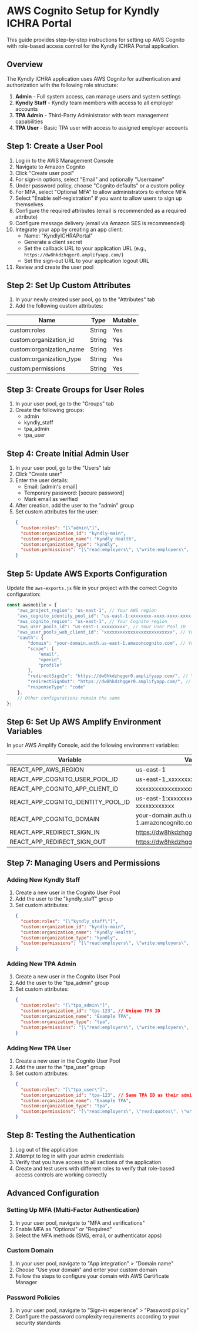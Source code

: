 # AWS Cognito Setup for Kyndly ICHRA Portal

This guide provides step-by-step instructions for setting up AWS Cognito with role-based access control for the Kyndly ICHRA Portal application.

## Overview

The Kyndly ICHRA application uses AWS Cognito for authentication and authorization with the following role structure:

1. **Admin** - Full system access, can manage users and system settings
2. **Kyndly Staff** - Kyndly team members with access to all employer accounts
3. **TPA Admin** - Third-Party Administrator with team management capabilities
4. **TPA User** - Basic TPA user with access to assigned employer accounts

## Step 1: Create a User Pool

1. Log in to the AWS Management Console
2. Navigate to Amazon Cognito
3. Click "Create user pool"
4. For sign-in options, select "Email" and optionally "Username"
5. Under password policy, choose "Cognito defaults" or a custom policy
6. For MFA, select "Optional MFA" to allow administrators to enforce MFA
7. Select "Enable self-registration" if you want to allow users to sign up themselves
8. Configure the required attributes (email is recommended as a required attribute)
9. Configure message delivery (email via Amazon SES is recommended)
10. Integrate your app by creating an app client:
    - Name: "KyndlyICHRAPortal"
    - Generate a client secret
    - Set the callback URL to your application URL (e.g., `https://dw8hkdzhqger0.amplifyapp.com/`)
    - Set the sign-out URL to your application logout URL
11. Review and create the user pool

## Step 2: Set Up Custom Attributes

1. In your newly created user pool, go to the "Attributes" tab
2. Add the following custom attributes:

| Name | Type | Mutable |
|------|------|---------|
| custom:roles | String | Yes |
| custom:organization_id | String | Yes |
| custom:organization_name | String | Yes |
| custom:organization_type | String | Yes |
| custom:permissions | String | Yes |

## Step 3: Create Groups for User Roles

1. In your user pool, go to the "Groups" tab
2. Create the following groups:
   - admin
   - kyndly_staff
   - tpa_admin
   - tpa_user

## Step 4: Create Initial Admin User

1. In your user pool, go to the "Users" tab
2. Click "Create user"
3. Enter the user details:
   - Email: [admin's email]
   - Temporary password: [secure password]
   - Mark email as verified
4. After creation, add the user to the "admin" group
5. Set custom attributes for the user:
   ```json
   {
     "custom:roles": "[\"admin\"]",
     "custom:organization_id": "kyndly-main",
     "custom:organization_name": "Kyndly Health",
     "custom:organization_type": "kyndly",
     "custom:permissions": "[\"read:employers\", \"write:employers\", \"delete:employers\", \"read:quotes\", \"write:quotes\", \"delete:quotes\", \"read:documents\", \"write:documents\", \"delete:documents\", \"read:users\", \"write:users\", \"delete:users\", \"read:settings\", \"write:settings\"]"
   }
   ```

## Step 5: Update AWS Exports Configuration

Update the `aws-exports.js` file in your project with the correct Cognito configuration:

```javascript
const awsmobile = {
    "aws_project_region": "us-east-1", // Your AWS region
    "aws_cognito_identity_pool_id": "us-east-1:xxxxxxxx-xxxx-xxxx-xxxx-xxxxxxxxxxxx", // Your Cognito Identity Pool ID
    "aws_cognito_region": "us-east-1", // Your Cognito region
    "aws_user_pools_id": "us-east-1_xxxxxxxxx", // Your User Pool ID
    "aws_user_pools_web_client_id": "xxxxxxxxxxxxxxxxxxxxxxxxxx", // Your App Client ID
    "oauth": {
        "domain": "your-domain.auth.us-east-1.amazoncognito.com", // Your Cognito domain
        "scope": [
            "email",
            "openid",
            "profile"
        ],
        "redirectSignIn": "https://dw8hkdzhqger0.amplifyapp.com/", // Your Amplify app URL
        "redirectSignOut": "https://dw8hkdzhqger0.amplifyapp.com/", // Your Amplify app URL
        "responseType": "code"
    },
    // Other configurations remain the same
};
```

## Step 6: Set Up AWS Amplify Environment Variables

In your AWS Amplify Console, add the following environment variables:

| Variable | Value |
|----------|-------|
| REACT_APP_AWS_REGION | us-east-1 |
| REACT_APP_COGNITO_USER_POOL_ID | us-east-1_xxxxxxxxx |
| REACT_APP_COGNITO_APP_CLIENT_ID | xxxxxxxxxxxxxxxxxxxxxxxxxx |
| REACT_APP_COGNITO_IDENTITY_POOL_ID | us-east-1:xxxxxxxx-xxxx-xxxx-xxxx-xxxxxxxxxxxx |
| REACT_APP_COGNITO_DOMAIN | your-domain.auth.us-east-1.amazoncognito.com |
| REACT_APP_REDIRECT_SIGN_IN | https://dw8hkdzhqger0.amplifyapp.com/ |
| REACT_APP_REDIRECT_SIGN_OUT | https://dw8hkdzhqger0.amplifyapp.com/ |

## Step 7: Managing Users and Permissions

### Adding New Kyndly Staff

1. Create a new user in the Cognito User Pool
2. Add the user to the "kyndly_staff" group
3. Set custom attributes:
   ```json
   {
     "custom:roles": "[\"kyndly_staff\"]",
     "custom:organization_id": "kyndly-main",
     "custom:organization_name": "Kyndly Health",
     "custom:organization_type": "kyndly",
     "custom:permissions": "[\"read:employers\", \"write:employers\", \"delete:employers\", \"read:quotes\", \"write:quotes\", \"delete:quotes\", \"read:documents\", \"write:documents\", \"delete:documents\", \"read:users\"]"
   }
   ```

### Adding New TPA Admin

1. Create a new user in the Cognito User Pool
2. Add the user to the "tpa_admin" group
3. Set custom attributes:
   ```json
   {
     "custom:roles": "[\"tpa_admin\"]",
     "custom:organization_id": "tpa-123", // Unique TPA ID
     "custom:organization_name": "Example TPA",
     "custom:organization_type": "tpa",
     "custom:permissions": "[\"read:employers\", \"write:employers\", \"read:quotes\", \"write:quotes\", \"delete:quotes\", \"read:documents\", \"write:documents\", \"delete:documents\", \"read:users\", \"write:users\"]"
   }
   ```

### Adding New TPA User

1. Create a new user in the Cognito User Pool
2. Add the user to the "tpa_user" group
3. Set custom attributes:
   ```json
   {
     "custom:roles": "[\"tpa_user\"]",
     "custom:organization_id": "tpa-123", // Same TPA ID as their admin
     "custom:organization_name": "Example TPA",
     "custom:organization_type": "tpa",
     "custom:permissions": "[\"read:employers\", \"read:quotes\", \"write:quotes\", \"read:documents\", \"write:documents\"]"
   }
   ```

## Step 8: Testing the Authentication

1. Log out of the application
2. Attempt to log in with your admin credentials
3. Verify that you have access to all sections of the application
4. Create and test users with different roles to verify that role-based access controls are working correctly

## Advanced Configuration

### Setting Up MFA (Multi-Factor Authentication)

1. In your user pool, navigate to "MFA and verifications"
2. Enable MFA as "Optional" or "Required"
3. Select the MFA methods (SMS, email, or authenticator apps)

### Custom Domain

1. In your user pool, navigate to "App integration" > "Domain name"
2. Choose "Use your domain" and enter your custom domain
3. Follow the steps to configure your domain with AWS Certificate Manager

### Password Policies

1. In your user pool, navigate to "Sign-in experience" > "Password policy"
2. Configure the password complexity requirements according to your security standards 